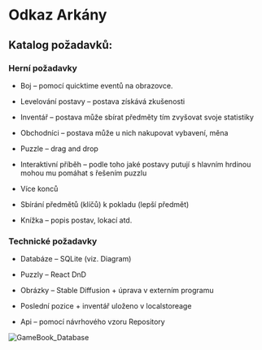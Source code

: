 # Odkaz Arkány

## Katalog požadavků:

### Herní požadavky

- Boj – pomocí quicktime eventů na obrazovce.

- Levelování postavy – postava získává zkušenosti 

- Inventář – postava může sbírat předměty tím zvyšovat svoje statistiky

- Obchodníci – postava může u nich nakupovat vybavení, měna

- Puzzle – drag and drop 

- Interaktivní příběh – podle toho jaké postavy putují s hlavním hrdinou mohou mu pomáhat s řešením puzzlu
  
- Více konců

- Sbírání předmětů (klíčů) k pokladu (lepší předmět)

- Knížka – popis postav, lokací atd.

### Technické požadavky

- Databáze – SQLite (viz. Diagram)

- Puzzly – React DnD

- Obrázky – Stable Diffusion + úprava v externím programu

- Poslední pozice + inventář uloženo v localstoreage

- Api – pomocí návrhového vzoru Repository


![GameBook_Database](https://github.com/user-attachments/assets/3c5592ef-9557-4d43-8347-27844e050de6)

